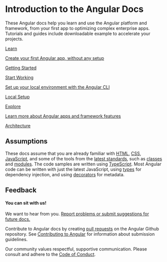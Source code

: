 <h1 class="no-toc">Introduction to the Angular Docs</h1>



These Angular docs help you learn and use the Angular platform and framework, from your first app to optimizing complex enterprise apps. 
Tutorials and guides include downloadable example to accelerate your projects. 


<div class="card-container">
  <a href="start" class="docs-card" title="Angular Getting Started">
      <section>Learn</section>
      <p>Create your first Angular app, without any setup</p>
      <p class="card-footer">Getting Started</p> 
  </a>
  <a href="guide/setup-local" class="docs-card"
    title="Angular Local Environment Setup">
      <section>Start Working</section>
      <p>Set up your local environment with the Angular CLI</p>
      <p class="card-footer">Local Setup</p>
  </a>
  <a href="guide/architecture" class="docs-card" title="Angular Architecture">
      <section>Explore</section>
      <p>Learn more about Angular apps and framework features</p>
      <p class="card-footer">Architecture</p>
  </a>
</div>


## Assumptions


These docs assume that you are already familiar with [HTML](https://developer.mozilla.org/docs/Learn/HTML/Introduction_to_HTML "Learn HTML"), [CSS](https://developer.mozilla.org/docs/Learn/CSS/First_steps "Learn CSS"), [JavaScript](https://developer.mozilla.org/en-US/docs/Web/JavaScript/A_re-introduction_to_JavaScript "Learn JavaScript"), 
and some of the tools from the [latest standards](https://developer.mozilla.org/en-US/docs/Web/JavaScript/Language_Resources "Latest JavaScript standards"), such as [classes](https://developer.mozilla.org/en-US/docs/Web/JavaScript/Reference/Classes "ES2015 Classes") and [modules](https://developer.mozilla.org/en-US/docs/Web/JavaScript/Reference/Statements/import "ES2015 Modules"). 
The code samples are written using [TypeScript](https://www.typescriptlang.org/ "TypeScript"). 
Most Angular code can be written with just the latest JavaScript, using [types](https://www.typescriptlang.org/docs/handbook/classes.html "TypeScript Types") for dependency injection, and using [decorators](https://www.typescriptlang.org/docs/handbook/decorators.html "Decorators") for metadata.


## Feedback 

<h4>You can sit with us!</h4>

We want to hear from you. [Report problems or submit suggestions for future docs.](https://github.com/angular/angular/issues/new/choose "Angular GitHub repository new issue form")

Contribute to Angular docs by creating
[pull requests](https://github.com/angular/angular/pulls "Angular Github pull requests")
on the Angular Github repository.
See [Contributing to Angular](https://github.com/angular/angular/blob/master/CONTRIBUTING.md "Contributing guide")
for information about submission guidelines.  

Our community values respectful, supportive communication.
Please consult and adhere to the [Code of Conduct](https://github.com/angular/code-of-conduct/blob/master/CODE_OF_CONDUCT.md "Contributor code of conduct").

